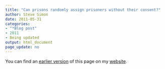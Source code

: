 ```yaml
---
title: "Can prisons randomly assign prisoners without their consent?"
author: Steve Simon
date: 2011-05-31
categories:
- "*Blog post"
- 2011
- Being updated
output: html_document
page_update: no
---
```


You can find an [earlier version][sim1] of this page on my [website][sim2].

[sim1]: http://www.pmean.com/11/prisons.html
[sim2]: http://www.pmean.com
